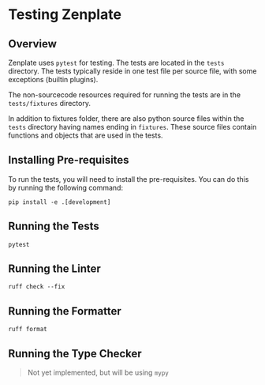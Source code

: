 # Testing Zenplate

## Overview

Zenplate uses `pytest` for testing. The tests are located in the `tests` directory. 
The tests typically reside in one test file per source file, with some exceptions (builtin plugins).

The non-sourcecode resources required for running the tests are in the `tests/fixtures` directory.

In addition to fixtures folder, there are also python source files within the `tests` directory having names ending in `fixtures`.
These source files contain functions and objects that are used in the tests.


## Installing Pre-requisites

To run the tests, you will need to install the pre-requisites. You can do this by running the following command:

```shell
pip install -e .[development]
```

## Running the Tests

```shell
pytest
```

## Running the Linter

```shell
ruff check --fix
```

## Running the Formatter

```shell
ruff format
```

## Running the Type Checker

> Not yet implemented, but will be using `mypy`

[//]: # (```shell)
[//]: # (mypy zenplate)
[//]: # (```)
